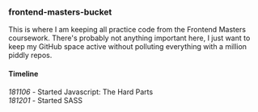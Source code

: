 ### frontend-masters-bucket  
This is where I am keeping all practice code from the Frontend Masters coursework. There's probably not anything important here, I just want to keep my GitHub space active without polluting everything with a million piddly repos.

#### Timeline
*181106* - Started Javascript: The Hard Parts  
*181201* - Started SASS
